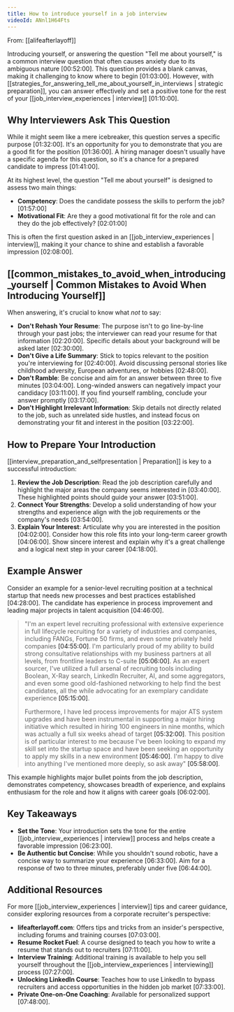 ```yaml
---
title: How to introduce yourself in a job interview
videoId: ANnl1H64Fts
---
```


From: [[alifeafterlayoff]] <br/> 

Introducing yourself, or answering the question "Tell me about yourself," is a common interview question that often causes anxiety due to its ambiguous nature <a class="yt-timestamp" data-t="00:52:00">[00:52:00]</a>. This question provides a blank canvas, making it challenging to know where to begin <a class="yt-timestamp" data-t="01:03:00">[01:03:00]</a>. However, with [[strategies_for_answering_tell_me_about_yourself_in_interviews | strategic preparation]], you can answer effectively and set a positive tone for the rest of your [[job_interview_experiences | interview]] <a class="yt-timestamp" data-t="01:10:00">[01:10:00]</a>.

## Why Interviewers Ask This Question

While it might seem like a mere icebreaker, this question serves a specific purpose <a class="yt-timestamp" data-t="01:32:00">[01:32:00]</a>. It's an opportunity for you to demonstrate that you are a good fit for the position <a class="yt-timestamp" data-t="01:36:00">[01:36:00]</a>. A hiring manager doesn't usually have a specific agenda for this question, so it's a chance for a prepared candidate to impress <a class="yt-timestamp" data-t="01:41:00">[01:41:00]</a>.

At its highest level, the question "Tell me about yourself" is designed to assess two main things:
*   **Competency**: Does the candidate possess the skills to perform the job? <a class="yt-timestamp" data-t="01:57:00">[01:57:00]</a>
*   **Motivational Fit**: Are they a good motivational fit for the role and can they do the job effectively? <a class="yt-timestamp" data-t="02:01:00">[02:01:00]</a>

This is often the first question asked in an [[job_interview_experiences | interview]], making it your chance to shine and establish a favorable impression <a class="yt-timestamp" data-t="02:08:00">[02:08:00]</a>.

## [[common_mistakes_to_avoid_when_introducing_yourself | Common Mistakes to Avoid When Introducing Yourself]]

When answering, it's crucial to know what *not* to say:

*   **Don't Rehash Your Resume**: The purpose isn't to go line-by-line through your past jobs; the interviewer can read your resume for that information <a class="yt-timestamp" data-t="02:20:00">[02:20:00]</a>. Specific details about your background will be asked later <a class="yt-timestamp" data-t="02:30:00">[02:30:00]</a>.
*   **Don't Give a Life Summary**: Stick to topics relevant to the position you're interviewing for <a class="yt-timestamp" data-t="02:40:00">[02:40:00]</a>. Avoid discussing personal stories like childhood adversity, European adventures, or hobbies <a class="yt-timestamp" data-t="02:48:00">[02:48:00]</a>.
*   **Don't Ramble**: Be concise and aim for an answer between three to five minutes <a class="yt-timestamp" data-t="03:04:00">[03:04:00]</a>. Long-winded answers can negatively impact your candidacy <a class="yt-timestamp" data-t="03:11:00">[03:11:00]</a>. If you find yourself rambling, conclude your answer promptly <a class="yt-timestamp" data-t="03:17:00">[03:17:00]</a>.
*   **Don't Highlight Irrelevant Information**: Skip details not directly related to the job, such as unrelated side hustles, and instead focus on demonstrating your fit and interest in the position <a class="yt-timestamp" data-t="03:22:00">[03:22:00]</a>.

## How to Prepare Your Introduction

[[interview_preparation_and_selfpresentation | Preparation]] is key to a successful introduction:

1.  **Review the Job Description**: Read the job description carefully and highlight the major areas the company seems interested in <a class="yt-timestamp" data-t="03:40:00">[03:40:00]</a>. These highlighted points should guide your answer <a class="yt-timestamp" data-t="03:51:00">[03:51:00]</a>.
2.  **Connect Your Strengths**: Develop a solid understanding of how your strengths and experience align with the job requirements or the company's needs <a class="yt-timestamp" data-t="03:54:00">[03:54:00]</a>.
3.  **Explain Your Interest**: Articulate why you are interested in the position <a class="yt-timestamp" data-t="04:02:00">[04:02:00]</a>. Consider how this role fits into your long-term career growth <a class="yt-timestamp" data-t="04:06:00">[04:06:00]</a>. Show sincere interest and explain why it's a great challenge and a logical next step in your career <a class="yt-timestamp" data-t="04:18:00">[04:18:00]</a>.

## Example Answer

Consider an example for a senior-level recruiting position at a technical startup that needs new processes and best practices established <a class="yt-timestamp" data-t="04:28:00">[04:28:00]</a>. The candidate has experience in process improvement and leading major projects in talent acquisition <a class="yt-timestamp" data-t="04:46:00">[04:46:00]</a>.

> "I'm an expert level recruiting professional with extensive experience in full lifecycle recruiting for a variety of industries and companies, including FANGs, Fortune 50 firms, and even some privately held companies <a class="yt-timestamp" data-t="04:55:00">[04:55:00]</a>. I'm particularly proud of my ability to build strong consultative relationships with my business partners at all levels, from frontline leaders to C-suite <a class="yt-timestamp" data-t="05:06:00">[05:06:00]</a>. As an expert sourcer, I've utilized a full arsenal of recruiting tools including Boolean, X-Ray search, LinkedIn Recruiter, AI, and some aggregators, and even some good old-fashioned networking to help find the best candidates, all the while advocating for an exemplary candidate experience <a class="yt-timestamp" data-t="05:15:00">[05:15:00]</a>.
>
> Furthermore, I have led process improvements for major ATS system upgrades and have been instrumental in supporting a major hiring initiative which resulted in hiring 100 engineers in nine months, which was actually a full six weeks ahead of target <a class="yt-timestamp" data-t="05:32:00">[05:32:00]</a>. This position is of particular interest to me because I've been looking to expand my skill set into the startup space and have been seeking an opportunity to apply my skills in a new environment <a class="yt-timestamp" data-t="05:46:00">[05:46:00]</a>. I'm happy to dive into anything I've mentioned more deeply, so ask away" <a class="yt-timestamp" data-t="05:58:00">[05:58:00]</a>.

This example highlights major bullet points from the job description, demonstrates competency, showcases breadth of experience, and explains enthusiasm for the role and how it aligns with career goals <a class="yt-timestamp" data-t="06:02:00">[06:02:00]</a>.

## Key Takeaways

*   **Set the Tone**: Your introduction sets the tone for the entire [[job_interview_experiences | interview]] process and helps create a favorable impression <a class="yt-timestamp" data-t="06:23:00">[06:23:00]</a>.
*   **Be Authentic but Concise**: While you shouldn't sound robotic, have a concise way to summarize your experience <a class="yt-timestamp" data-t="06:33:00">[06:33:00]</a>. Aim for a response of two to three minutes, preferably under five <a class="yt-timestamp" data-t="06:44:00">[06:44:00]</a>.

## Additional Resources

For more [[job_interview_experiences | interview]] tips and career guidance, consider exploring resources from a corporate recruiter's perspective:
*   **lifeafterlayoff.com**: Offers tips and tricks from an insider's perspective, including forums and training courses <a class="yt-timestamp" data-t="07:03:00">[07:03:00]</a>.
*   **Resume Rocket Fuel**: A course designed to teach you how to write a resume that stands out to recruiters <a class="yt-timestamp" data-t="07:11:00">[07:11:00]</a>.
*   **Interview Training**: Additional training is available to help you sell yourself throughout the [[job_interview_experiences | interviewing]] process <a class="yt-timestamp" data-t="07:27:00">[07:27:00]</a>.
*   **Unlocking LinkedIn Course**: Teaches how to use LinkedIn to bypass recruiters and access opportunities in the hidden job market <a class="yt-timestamp" data-t="07:33:00">[07:33:00]</a>.
*   **Private One-on-One Coaching**: Available for personalized support <a class="yt-timestamp" data-t="07:48:00">[07:48:00]</a>.